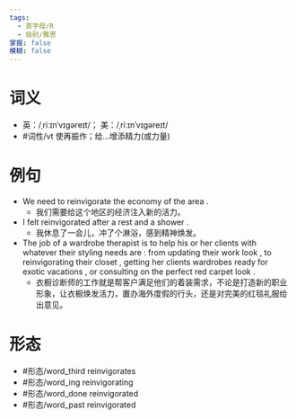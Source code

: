```yaml
---
tags:
  - 首字母/R
  - 级别/雅思
掌握: false
模糊: false
---
```

# 词义
- 英：/ˌriːɪnˈvɪɡəreɪt/； 美：/ˌriːɪnˈvɪɡəreɪt/
- #词性/vt  使再振作；给…增添精力(或力量)
# 例句
- We need to reinvigorate the economy of the area .
	- 我们需要给这个地区的经济注入新的活力。
- I felt reinvigorated after a rest and a shower .
	- 我休息了一会儿，冲了个淋浴，感到精神焕发。
- The job of a wardrobe therapist is to help his or her clients with whatever their styling needs are : from updating their work look , to reinvigorating their closet , getting her clients wardrobes ready for exotic vacations , or consulting on the perfect red carpet look .
	- 衣橱诊断师的工作就是帮客户满足他们的着装需求，不论是打造新的职业形象，让衣橱焕发活力，置办海外度假的行头，还是对完美的红毯礼服给出意见。
# 形态
- #形态/word_third reinvigorates
- #形态/word_ing reinvigorating
- #形态/word_done reinvigorated
- #形态/word_past reinvigorated
